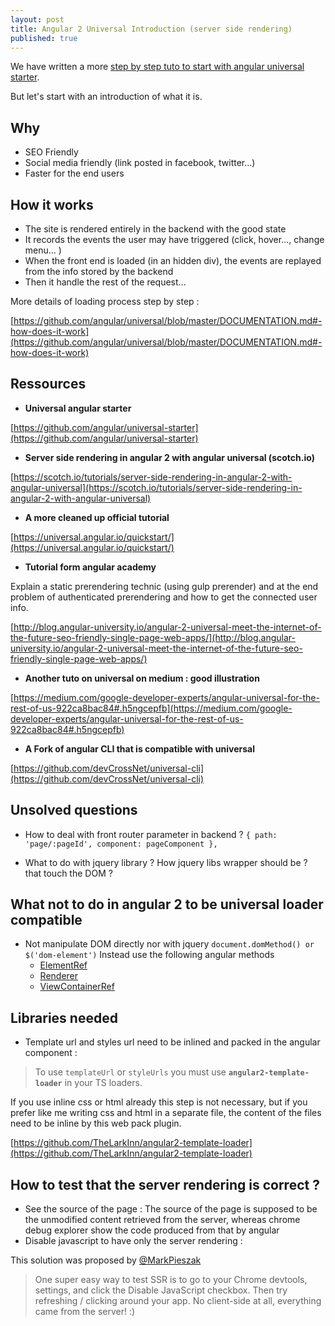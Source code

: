 ```yaml
---
layout: post
title: Angular 2 Universal Introduction (server side rendering)
published: true
---
```


We have written a more [step by step tuto to start with angular universal starter](http://dev.sebastienlucas.com/how-to-use-the-angular-universal-starter/).

But let's start with an introduction of what it is.

## Why

* SEO Friendly
* Social  media friendly (link posted in facebook, twitter...)
* Faster for the end users

## How  it works

* The site is rendered entirely in the backend with the good state
* It records the events the user may have triggered (click, hover..., change menu... )
* When the front end is loaded (in an hidden div), the events are replayed from the info stored by the backend
* Then it handle the rest of the request...

More details of  loading process step by step :

[https://github.com/angular/universal/blob/master/DOCUMENTATION.md#-how-does-it-work](https://github.com/angular/universal/blob/master/DOCUMENTATION.md#-how-does-it-work)

## Ressources

* **Universal angular starter**

[https://github.com/angular/universal-starter](https://github.com/angular/universal-starter)
* **Server side rendering in angular 2 with angular universal (scotch.io)**

[https://scotch.io/tutorials/server-side-rendering-in-angular-2-with-angular-universal](https://scotch.io/tutorials/server-side-rendering-in-angular-2-with-angular-universal)

* **A more cleaned up official tutorial**

[https://universal.angular.io/quickstart/](https://universal.angular.io/quickstart/)

* **Tutorial form angular academy**  

Explain a static prerendering technic (using gulp prerender) and at the end problem of authenticated prerendering and how to get the connected user info.

[http://blog.angular-university.io/angular-2-universal-meet-the-internet-of-the-future-seo-friendly-single-page-web-apps/](http://blog.angular-university.io/angular-2-universal-meet-the-internet-of-the-future-seo-friendly-single-page-web-apps/)

* **Another tuto on universal on medium : good  illustration**

[https://medium.com/google-developer-experts/angular-universal-for-the-rest-of-us-922ca8bac84#.h5ngcepfb](https://medium.com/google-developer-experts/angular-universal-for-the-rest-of-us-922ca8bac84#.h5ngcepfb)


* **A Fork of angular CLI that is compatible with universal**

[https://github.com/devCrossNet/universal-cli](https://github.com/devCrossNet/universal-cli)

## Unsolved questions

* How to deal with front router parameter in backend ?
`{ path: 'page/:pageId', component: pageComponent },`

* What to do with jquery library ? How jquery libs wrapper should be ? that touch the DOM ?


## What **not** to do in angular 2 to be universal loader compatible

* Not manipulate DOM directly nor with jquery
`document.domMethod() or $('dom-element')`
Instead use the following angular methods
    * [ElementRef](https://angular.io/docs/js/latest/api/core/index/ElementRef-class.html)
    * [Renderer](https://angular.io/docs/js/latest/api/core/index/Renderer-class.html)
    * [ViewContainerRef](https://angular.io/docs/ts/latest/api/core/index/ViewContainerRef-class.html)

## Libraries needed

* Template url and styles url need to be inlined and packed in the angular component :
> To use `templateUrl` or `styleUrls` you must use **`angular2-template-loader`** in your TS loaders.

If  you use inline css or html already this step is not necessary, but if you prefer like me writing css and html in a separate file, the content of the files need to be inline  by this  web pack plugin.

[https://github.com/TheLarkInn/angular2-template-loader](https://github.com/TheLarkInn/angular2-template-loader)


## How to test that the server rendering is correct ?

* See the source of the page : The source of the page is supposed to be the unmodified content retrieved from the server, whereas chrome debug explorer show the code produced from that by angular
* Disable javascript to have only the  server rendering :

This solution was proposed by [@MarkPieszak](https://github.com/angular/universal-starter/issues/372#issuecomment-281711218)
> One super easy way to test SSR is to go to your Chrome devtools, settings, and click the Disable JavaScript checkbox. Then try refreshing / clicking around your app. No client-side at all, everything came from the server! :)
